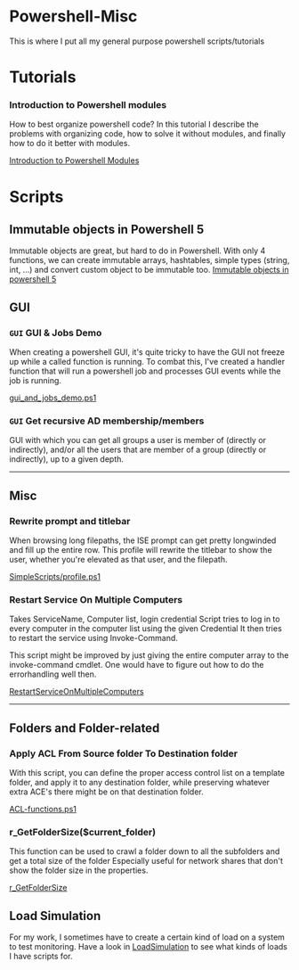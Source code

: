 # Powershell-Misc
This is where I put all my general purpose powershell scripts/tutorials

# Tutorials
### Introduction to Powershell modules
How to best organize powershell code? In this tutorial I describe the problems with organizing code, how to solve it without modules, and finally how to do it better with modules.

[Introduction to Powershell Modules](Tutorials/IntroductionToModules.md)

# Scripts
## Immutable objects in Powershell 5
Immutable objects are great, but hard to do in Powershell. With only 4 functions, we can create immutable arrays, hashtables,
simple types (string, int, ...) and convert custom object to be immutable too.
[Immutable objects in powershell 5](immutable_objects_in_powershell.MD)

## GUI
### `GUI` GUI & Jobs Demo
When creating a powershell GUI, it's quite tricky to have the GUI not freeze up while a called function is running.
To combat this, I've created a handler function that will run a powershell job and processes GUI events while the job is running.

[gui_and_jobs_demo.ps1](gui/gui_and_jobs_demo.ps1)

### `GUI` Get recursive AD membership/members
GUI with which you can get all groups a user is member of (directly or indirectly), and/or all the users that are member of a group (directly or indirectly), up to a given depth.

---

## Misc
### Rewrite prompt and titlebar
When browsing long filepaths, the ISE prompt can get pretty longwinded and fill up the entire row.
This profile will rewrite the titlebar to show the user, whether you're elevated as that user, and the filepath.

[SimpleScripts/profile.ps1](SimpleScripts/profile.ps1)

### Restart Service On Multiple Computers
Takes ServiceName, Computer list, login credential
Script tries to log in to every computer in the computer list using the given Credential
It then tries to restart the service using Invoke-Command.

This script might be improved by just giving the entire computer array to the invoke-command cmdlet. 
One would have to figure out how to do the errorhandling well then.

[RestartServiceOnMultipleComputers](SimpleScripts/RestartServiceOnMultipleComputers.ps1)

---

## Folders and Folder-related
### Apply ACL From Source folder To Destination folder
With this script, you can define the proper access control list on a template folder, and apply it to any destination folder, while preserving whatever extra ACE's there might be on that destination folder. 

[ACL-functions.ps1](SimpleScripts/ACL-functions.ps1)

### r_GetFolderSize($current_folder)
This function can be used to crawl a folder down to all the subfolders and get a total size of the folder
Especially useful for network shares that don't show the folder size in the properties.

[r_GetFolderSize](SimpleScripts/GetFolderSize.ps1)

## Load Simulation
For my work, I sometimes have to create a certain kind of load on a system to test monitoring. Have a look in [LoadSimulation](LoadSimulation) to see what kinds of loads I have scripts for.
